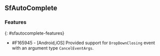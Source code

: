 ## SfAutoComplete

### Features
{: #sfautocomplete-features}

* \#F165945 - [Android,iOS] Provided support for `DropDownClosing` event with an argument type `CancelEventArgs`.